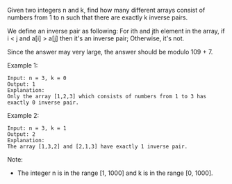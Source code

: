 Given two integers n and k, find how many different arrays consist of numbers from 1 to n such that there are exactly k inverse pairs.

We define an inverse pair as following: For ith and jth element in the array, if i < j and a[i] > a[j] then it's an inverse pair; Otherwise, it's not.

Since the answer may very large, the answer should be modulo 109 + 7.

Example 1:

~~~
Input: n = 3, k = 0
Output: 1
Explanation:
Only the array [1,2,3] which consists of numbers from 1 to 3 has exactly 0 inverse pair.
~~~

Example 2:

~~~
Input: n = 3, k = 1
Output: 2
Explanation:
The array [1,3,2] and [2,1,3] have exactly 1 inverse pair.
~~~

Note:

* The integer n is in the range [1, 1000] and k is in the range [0, 1000].
